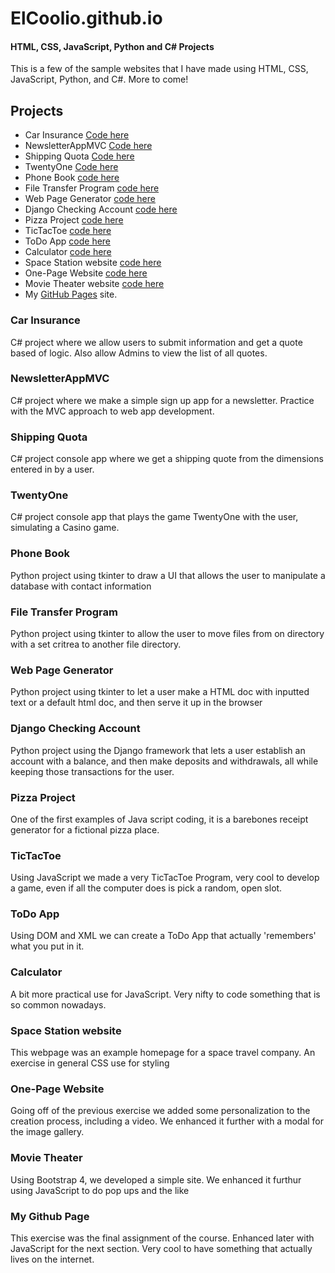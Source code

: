 # ElCoolio.github.io
#### HTML, CSS, JavaScript, Python and C# Projects

This is a few of the sample websites that I have made using HTML, CSS, JavaScript, Python, and C#.  More to come!

## Projects

- Car Insurance [Code here](https://github.com/ElCoolio/Basic_C-_Programs/tree/main/CarInsurance)
- NewsletterAppMVC [Code here](https://github.com/ElCoolio/Basic_C-_Programs/tree/main/NewsletterAppMVC)
- Shipping Quota [Code here](https://github.com/ElCoolio/Basic_C-_Programs/tree/main/ShippingQuota)
- TwentyOne [Code here](https://github.com/ElCoolio/Basic_C-_Programs/tree/main/TwentyOne)
- Phone Book [code here](https://github.com/ElCoolio/Python-Projects/tree/main/Python%20Assignment%2005%20-%20Phone%20Book)
- File Transfer Program [code here](https://github.com/ElCoolio/Python-Projects/tree/main/Python%20Assignment%2012%20-%20File%20Transfer)
- Web Page Generator [code here](https://github.com/ElCoolio/Python-Projects/tree/main/Python%20assignment%2013%20-%20Web%20Page%20Generator)
- Django Checking Account [code here](https://github.com/ElCoolio/Python-Projects/tree/main/Python%20Assignment%2015%20-%20Checking%20account/Django_Checkbook_Project)
- Pizza Project [code here](https://github.com/ElCoolio/Tech-Academy-Projects/tree/main/JavaScript_Projects/Pizza_Project)
- TicTacToe [code here](https://github.com/ElCoolio/Tech-Academy-Projects/tree/main/JavaScript_Projects/TicTacToe)
- ToDo App [code here](https://github.com/ElCoolio/Tech-Academy-Projects/tree/main/JavaScript_Projects/Todo_app)
- Calculator [code here](https://github.com/ElCoolio/Tech-Academy-Projects/tree/main/JavaScript_Projects/Calculator)
- Space Station website [code here](https://github.com/ElCoolio/Tech-Academy-Projects/tree/main/HTML_and_CSS_Projects/Project%20SS)
- One-Page Website [code here](https://github.com/ElCoolio/Tech-Academy-Projects/tree/main/HTML_and_CSS_Projects/One-Page%20Website)
- Movie Theater website [code  here](https://github.com/ElCoolio/Tech-Academy-Projects/tree/main/HTML_and_CSS_Projects/bootstrap4_project)
- My [GitHub Pages](https://elcoolio.github.io/) site.

### Car Insurance
C# project where we allow users to submit information and get a quote based of logic.  Also allow Admins to view the list of all quotes.

### NewsletterAppMVC
C# project where we make a simple sign up app for a newsletter.  Practice with the MVC approach to web app development.

### Shipping Quota
C# project console app where we get a shipping quote from the dimensions entered in by a user.

### TwentyOne
C# project console app that plays the game TwentyOne with the user, simulating a Casino game.

### Phone Book
Python project using tkinter to draw a UI that allows the user to manipulate a database with contact information

### File Transfer Program
Python project using tkinter to allow the user to move files from on directory with a set critrea to another file directory.

### Web Page Generator
Python project using tkinter to let a user make a HTML doc with inputted text or a default html doc, and then serve it up in the browser

### Django Checking Account
Python project using the Django framework that lets a user establish an account with a balance, and then make deposits and withdrawals, all while keeping those transactions for the user.

### Pizza Project
One of the first examples of Java script coding, it is a barebones receipt generator for a fictional pizza place.

### TicTacToe
Using JavaScript we made a very TicTacToe Program, very cool to develop a game, even if all the computer does is pick a random, open slot.

### ToDo App
Using DOM and XML we can create a ToDo App that actually 'remembers' what you put in it.

### Calculator
A bit more practical use for JavaScript.  Very nifty to code something that is so common nowadays.

### Space Station website
This webpage was an example homepage for a space travel company.  An exercise in general CSS use for styling

### One-Page Website
Going off of the previous exercise we added some personalization to the creation process, including a video.  We enhanced it further with a modal for the image gallery.

### Movie Theater
Using Bootstrap 4, we developed a simple site.  We enhanced it furthur using JavaScript to do pop ups and the like

### My Github Page
This exercise was the final assignment of the course. Enhanced later with JavaScript for the next section.  Very cool to have something that actually lives on the internet.
